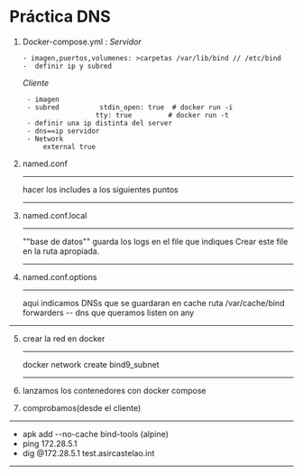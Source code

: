 # Práctica DNS

1. Docker-compose.yml :
      *Servidor*
        
       - imagen,puertos,volumenes: >carpetas /var/lib/bind // /etc/bind
       -  definir ip y subred
        
      *Cliente*
         
        - imagen
        - subred          stdin_open: true  # docker run -i
                         tty: true         # docker run -t
        - definir una ip distinta del server
        - dns==ip servidor
        - Network
            external true
         
2. named.conf
   ***
   hacer los includes a los siguientes puntos
   ***
3. named.conf.local 
   ***
   ""base de datos"" guarda los logs en el file que indiques
    Crear este file en la ruta apropiada.
   ***
4. named.conf.options
      ***
      aqui indicamos DNSs que se guardaran en cache
      ruta /var/cache/bind
      forwarders -- dns que queramos
      listen on any
***
5. crear la red en docker
   ***
   docker network create bind9_subnet
   ***
6. lanzamos los contenedores con docker compose


7. comprobamos(desde el cliente)
***
  - apk add --no-cache bind-tools (alpine)
  - ping 172.28.5.1
  - dig @172.28.5.1 test.asircastelao.int 
***
